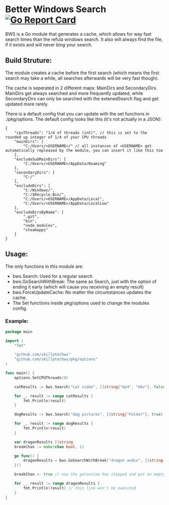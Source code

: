 # Better Windows Search [![Go Report Card](https://goreportcard.com/badge/github.com/skillptm/bws)](https://goreportcard.com/report/github.com/skillptm/bws)

BWS is a Go module that generates a cache, which allows for way fast search times than the refula windows search. It also will always find the file, if it exists and will never *bing* your search.

## Build Struture:

The module creates a cache before the first search (which means the first search may take a while, all searches afterwards will be very fast though).

The cache is seperated in 2 different maps: MainDirs and SecondaryDirs. MainDirs get always searched and more frequently updated, while SecondaryDirs can only be searched with the extenedSearch flag and get updated more rarely.

There is a default config that you can update with the set functions in ./pkg/options. The default config looks liké this (it's not actually in a JSON):
```jsonc
{
	"cpuThreads": "1/4 of threads (int)", // this is set to the rounded up integer of 1/4 of your CPU threads
	"mainDirs": [
		"C:/Users/<USERNAME>/" // all instances of <USERNAME> get automatically repleased by the module, you can insert it like this too
    ],
	"excludeSubMainDirs": [
		"C:/Users/<USERNAME>/AppData/Roaming"
    ],
	"secondaryDirs": [
		"C:/"
    ],
	"excludeDirs": [
		"C:/Windows/",
		"C:/$Recycle.Bin/",
		"C:/Users/<USERNAME>/AppData/Local",
		"C:/Users/<USERNAME>/AppData/LocalLow"
    ],
	"excludeDirsByName": [
		".git",
		"bin",
		"node_modules",
		"steamapps"
    ]
}
```

## Usage:

The only functions in this module are:
- bws.Search: Used for a regular search
- bws.GoSearchWithBreak: The same as Search, just with the option of ending it early (which will cause you receiving an empty result)
- bws.ForceUpdateCache: No matter the circumstances updates the cache.
- The Set functions inside pkg/options used to change the modules config.

### Example:

```go
package main

import (
	"fmt"

	"github.com/skillptm/bws"
	"github.com/skillptm/bws/pkg/options"
)

func main() {
	options.SetCPUThreads(8)

	catResults := bws.Search("cat video", []string{"mp4", "mkv"}, false)

	for _, result := range catResults {
		fmt.Println(result)
	}

	dogResults := bws.Search("dog pictures", []string{"Folder"}, true)

	for _, result := range dogResults {
		fmt.Println(result)
	}

	var dragonResults []string
	breakChan := make(chan bool, 1)

	go func() {
		dragonResults = bws.GoSearchWithBreak("dragon audio", []string{".mp3"}, true, breakChan)
	}()

	breakChan <- true // now the goroutine has stopped and put an empty slice on dragonResults

	for _, result := range dragonResults {
		fmt.Println(result) // this line won't be executed
	}
}
```